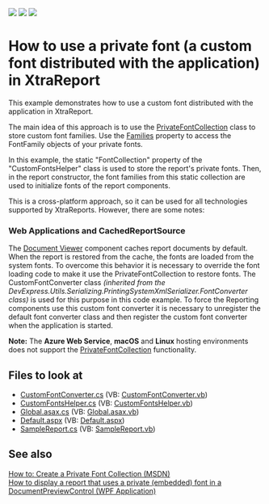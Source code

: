 <!-- default badges list -->
![](https://img.shields.io/endpoint?url=https://codecentral.devexpress.com/api/v1/VersionRange/128603777/18.2.11%2B)
[![](https://img.shields.io/badge/Open_in_DevExpress_Support_Center-FF7200?style=flat-square&logo=DevExpress&logoColor=white)](https://supportcenter.devexpress.com/ticket/details/E5198)
[![](https://img.shields.io/badge/📖_How_to_use_DevExpress_Examples-e9f6fc?style=flat-square)](https://docs.devexpress.com/GeneralInformation/403183)
<!-- default badges end -->
# How to use a private font (a custom font distributed with the application) in XtraReport

This example demonstrates how to use a custom font distributed with the application in XtraReport.  

  
  
The main idea of this approach is to use the [PrivateFontCollection](http://msdn.microsoft.com/en-us/library/system.drawing.text.privatefontcollection%28v=vs.110%29.aspx) class to store custom font families. Use the [Families](http://msdn.microsoft.com/en-us/library/system.drawing.text.fontcollection.families%28v=vs.110%29.aspx) property to access the FontFamily objects of your private fonts.   

In this example, the static "FontCollection" property of the "CustomFontsHelper" class is used to store the report's private fonts. Then, in the report constructor, the font families from this static collection are used to initialize fonts of the report components.  
  
  
This is a cross\-platform approach, so it can be used for all technologies supported by XtraReports. However, there are some notes:  
  
  
### Web Applications and CachedReportSource
The [Document Viewer](https://docs.devexpress.com/XtraReports/17738/create-end-user-reporting-applications/web-reporting/asp-net-webforms-reporting/document-viewer) component caches report documents by default. When the report is restored from the cache, the fonts are loaded from the system fonts. To overcome this behavior it is necessary to override the font loading code to make it use the PrivateFontCollection to restore fonts. The CustomFontConverter class *(inherited from the DevExpress.Utils.Serializing.PrintingSystemXmlSerializer.FontConverter class)* is used for this purpose in this code example. To force the Reporting components use this custom font converter it is necessary to unregister the default font converter class and then register the custom font converter when the application is started.

**Note:** The **Azure Web Service**, **macOS** and **Linux** hosting environments does not support the [PrivateFontCollection](http://msdn.microsoft.com/en-us/library/system.drawing.text.privatefontcollection%28v=vs.110%29.aspx) functionality.  
  
 
## Files to look at  
 
- [CustomFontConverter.cs](./CS/E5198/CustomFontConverter.cs) (VB: [CustomFontConverter.vb](./VB/E5198/CustomFontConverter.vb))  
- [CustomFontsHelper.cs](./CS/E5198/CustomFontsHelper.cs) (VB: [CustomFontsHelper.vb](./VB/E5198/CustomFontsHelper.vb)) 
- [Global.asax.cs](./CS/E5198/Global.asax.cs) (VB: [Global.asax.vb](./VB/E5198/Global.asax.vb)) 
- [Default.aspx](./CS/E5198/Default.aspx) (VB: [Default.aspx](./VB/E5198/Default.aspx))  
- [SampleReport.cs](./CS/E5198/SampleReport.cs) (VB: [SampleReport.vb](./VB/E5198/SampleReport.vb))  
  
## See also
[How to: Create a Private Font Collection (MSDN)](http://msdn.microsoft.com/en-us/library/y505zzfw%28v=vs.110%29.aspx)  
[How to display a report that uses a private (embedded) font in a DocumentPreviewControl (WPF Application)](https://www.devexpress.com/Support/Center/p/E5083)
